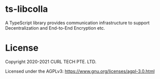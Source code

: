 # ts-libcolla
A TypeScript library provides communication infrastructure to support Decentralization and End-to-End Encryption etc.
# License
Copyright 2020-2021 CURL TECH PTE. LTD.

Licensed under the AGPLv3: https://www.gnu.org/licenses/agpl-3.0.html
